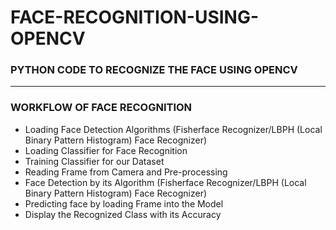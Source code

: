 # FACE-RECOGNITION-USING-OPENCV

### PYTHON CODE TO RECOGNIZE THE FACE USING OPENCV

-----

### WORKFLOW OF FACE RECOGNITION

- Loading Face Detection Algorithms (Fisherface Recognizer/LBPH (Local Binary Pattern Histogram) Face Recognizer)
- Loading Classifier for Face Recognition
- Training Classifier for our Dataset
- Reading Frame from Camera and Pre-processing
- Face Detection by its Algorithm (Fisherface Recognizer/LBPH (Local Binary Pattern Histogram) Face Recognizer)
- Predicting face by loading Frame into the Model
- Display the Recognized Class with its Accuracy
